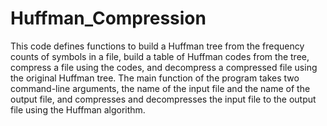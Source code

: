 # Huffman_Compression


This code defines functions to build a Huffman tree from the frequency counts of symbols in a file, 
build a table of Huffman codes from the tree, 
compress a file using the codes, 
and decompress a compressed file using the original Huffman tree. 
The main function of the program takes two command-line arguments, 
the name of the input file and the name of the output file,
and compresses and decompresses the input file to the output file using the Huffman algorithm.
